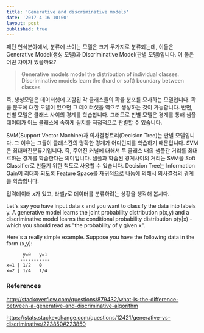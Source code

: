 ```yaml
---
title: 'Generative and discriminative models'
date: '2017-4-16 10:00'
layout: post
published: true
---
```


패턴 인식분야에서, 분류에 쓰이는 모델은 크기 두가지로 분류되는데, 이들은 Generative Model(생성 모델)과 Discriminative Model(판별 모델)입니다. 이 둘은 어떤 차이가 있을까요? 

> Generative models model the distribution of individual classes. Discriminative models learn the (hard or soft) boundary between classes

즉, 생성모델은 데이터셋에 포함된 각 클래스들의 확률 분포를 모사하는 모델입니다. 확률 분포에 대한 모델이 있으면 그 데이터셋을 역으로 생성하는 것이 가능합니다. 반면, 판별 모델은 클래스 사이의 경계를 학습합니다. 그러므로 판별 모델은 경계를 통해 샘플데이터가 어느 클래스에 속하게 될지를 직접적으로 판별할 수 있습니다. 

SVM(Support Vector Machine)과 의사결정트리(Decision Tree)는 판별 모델입니다. 그 이유는 그들이 클래스간의 명확한 경계가 어디인지를 학습하기 때문입니다. SVM은 최대마진분류기입니다. 즉, 주어진 커널에 대해서 두 클래스 내의 샘플간 거리를 최대로하는 경계를 학습한다는 의미입니다. 샘플과 학습된 경계사이의 거리는 SVM을 Soft Classifier로 만들기 위한 척도로 사용할 수 있습니다. Decision Tree는 Information Gain이 최대화 되도록 Feature Space를 재귀적으로 나눔에 의해서 의사결정의 경계를 학습합니다.

입력데이터 $x$가 있고, 라벨$y$로 데이터를 분류하려는 상황을 생각해 봅시다.

Let's say you have input data x and you want to classify the data into labels y. A generative model learns the joint probability distribution p(x,y) and a discriminative model learns the conditional probability distribution p(y|x) - which you should read as "the probability of y given x".

Here's a really simple example. Suppose you have the following data in the form (x,y):



```
      y=0   y=1
     -----------
x=1 | 1/2   0
x=2 | 1/4   1/4
```



### References

http://stackoverflow.com/questions/879432/what-is-the-difference-between-a-generative-and-discriminative-algorithm

https://stats.stackexchange.com/questions/12421/generative-vs-discriminative/223850#223850



